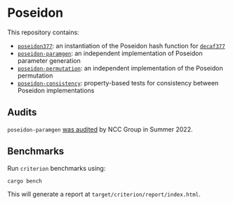 # Poseidon

This repository contains:

* [`poseidon377`](../main/poseidon377): an instantiation of the Poseidon hash function for [`decaf377`](https://github.com/penumbra-zone/decaf377)
* [`poseidon-paramgen`](../main/poseidon-paramgen): an independent implementation of Poseidon parameter generation
* [`poseidon-permutation`](../main/poseidon-permutation): an independent implementation of the Poseidon permutation
* [`poseidon-consistency`](../main/poseidon-consistency): property-based tests for consistency between Poseidon implementations

## Audits

`poseidon-paramgen` [was audited](https://research.nccgroup.com/2022/09/12/public-report-penumbra-labs-decaf377-implementation-and-poseidon-parameter-selection-review/) by NCC Group in Summer 2022.

## Benchmarks

Run `criterion` benchmarks using:

```
cargo bench
```

This will generate a report at `target/criterion/report/index.html`.
